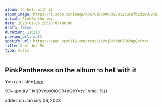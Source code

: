 ```yaml
---
album: to hell with it
album_image: https://i.scdn.co/image/ab67616d0000b27312c2eefb1d28509c632d915d
artist: PinkPantheress
date: 2023-01-06 20:26:09+00:00
draft: false
duration: 116213
preview_url: null
spotify_url: https://open.spotify.com/track/1Vrj9Vcbb0lOG94pQbYvzv
title: Just for Me
type: music
---
```



## PinkPantheress on the album to hell with it

You can listen [here](https://open.spotify.com/track/1Vrj9Vcbb0lOG94pQbYvzv)

{{% spotify "1Vrj9Vcbb0lOG94pQbYvzv" small %}}

added on January 06, 2023
